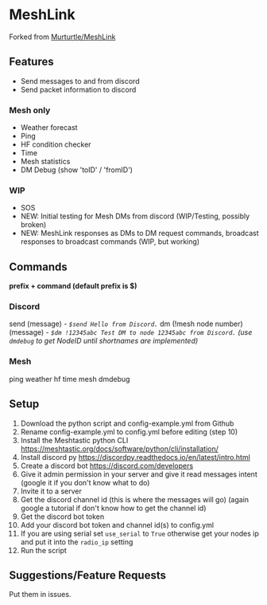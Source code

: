# MeshLink
Forked from [Murturtle/MeshLink](https://github.com/murturtle/MeshLink)
## Features

 - Send messages to and from discord
 - Send packet information to discord

 
 ### Mesh only
 - Weather forecast
 - Ping
 - HF condition checker
 - Time
 - Mesh statistics
 - DM Debug (show 'toID' / 'fromID')

### WIP
- SOS
- NEW: Initial testing for Mesh DMs from discord (WIP/Testing, possibly broken)
- NEW: MeshLink responses as DMs to DM request commands, broadcast responses to broadcast commands (WIP, but working)

## Commands
**prefix + command (default prefix is $)**
### Discord
send (message) - *`$send Hello from Discord.`*
dm (!mesh node number) (message) - *`$dm !12345abc Test DM to node 12345abc from Discord.` (use `dmdebug` to get NodeID until shortnames are implemented)*

### Mesh
ping
weather
hf
time
mesh
dmdebug

## Setup 

 1. Download the python script and config-example.yml from Github
 2. Rename config-example.yml to config.yml before editing (step 10)
 3. Install the Meshtastic python CLI https://meshtastic.org/docs/software/python/cli/installation/
 4. Install discord py https://discordpy.readthedocs.io/en/latest/intro.html
 5. Create a discord bot https://discord.com/developers
 6. Give it admin permission in your server and give it read messages intent (google it if you don't know what to do)
 7. Invite it to a server
 8. Get the discord channel id (this is where the messages will go) (again google a tutorial if don't know how to get the channel id)
 9. Get the discord bot token
 10. Add your discord bot token and channel id(s) to config.yml
 11. If you are using serial set `use_serial` to `True` otherwise get your nodes ip and put it into the `radio_ip` setting
 12. Run the script

## Suggestions/Feature Requests
Put them in issues.
